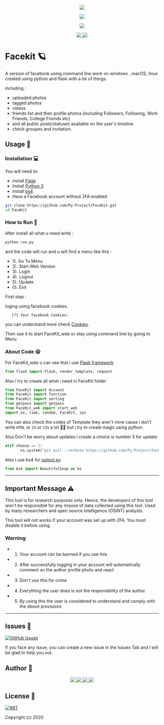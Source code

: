 <p align="center">
  <img src="https://github.com/Py-Project/FaceKit/blob/main/img/facebook-logo.png">
</p>
<p align="center"><img src="https://img.shields.io/badge/Version-1.0-brightgreen"></p>

</p> 
<p align="center"><img src="https://img.shields.io/badge/Author-Yezz123-green.svg"> 
</p>


<p align="center">
  <a href="https://github.com/yezz123">
    <img src="https://img.shields.io/github/followers/yezz123?label=Follow&style=social">
  </a>
  <a href="https://github.com/Py-Project/FaceKit/stargazers">
    <img src="https://img.shields.io/github/stars/Py-Project/FaceKit?style=social">
  </a>
</p>

# Facekit 🪐
A version of facebook using command line work on windows , macOS, linux created using python and flask with a lot of things.

including :
- uploaded photos
- tagged photos
- videos
- friends list and their profile photos (including Followers, Following, Work Friends, College Friends etc)
- and all public posts/statuses available on the user's timeline.
- check groupes and invitation.

## Usage 🔧

### Installation 💻 

You will need to:

- install [Flask](https://flask.palletsprojects.com/en/1.1.x/installation/)
- Install [Python 3](https://www.python.org/downloads/)
- install [bs4](https://pypi.org/project/beautifulsoup4/)
- Have a Facebook account without 2FA enabled

```bash
git clone https://github.com/Py-Project/FaceKit.git
cd FaceKit
```
### How to Run 🥶

After install all what u need write :
```bash
python run.py
```

and the code will run and u will find a menu like this :
- 1). Go To Menu
- 2). Start Web Version
- 3). Login
- 4). Logout
- 5). Update
- 0). Exit

First step :

loging using facebook cookies.
```bash
   [?] Your Facebook Cookies:
```
you can understand more check [Cookies](https://github.com/Py-Project/FaceKit/blob/main/FaceKit_web/README.md).

Then use it to start FaceKit_web or stay using command line by going to Menu 

### About Code 😃
For FaceKit_web u can see that i use [Flask framework](https://flask.palletsprojects.com/)
```python
from flask import Flask, render_template, request
```
Also i try to create all what i need in FaceKit folder
```python
from FaceKit import Account
from FaceKit import function
from FaceKit import sorting
from getpass import getpass
from FaceKit_web import start_web
import os, time, random, FaceKit, sys
```
You can also check the codes of Template they aren't mine cause i don't write `HTML` or `JS` or `CSS` a lot 🙅‍♂️ but i try to create magic using python.

 Also Don't be worry about updates i create a choice is number 5 for update:
 ```python
 elif choose == 5:
		os.system("git pull --verbose https://github.com/Py-Project/FaceKit.git ")
 ```
 Also i use bs4 for [output.py](https://github.com/Py-Project/FaceKit/blob/main/FaceKit/output.py)
 ```python
 from bs4 import BeautifulSoup as bs
 ```
 ---

## Important Message ⚠️

This tool is for research purposes only. Hence, the developers of this tool won't be responsible for any misuse of data collected using this tool. Used by many researchers and open source intelligence (OSINT) analysts.

This tool will not works if your account was set up with 2FA. You must disable it before using.

### Warning
- 1. Your account can be banned if you use this
- 2. After successfully logging in your account will
automatically comment on the author
profile photo and react
- 3. Don't use this for crime
- 4. Everything the user does is not the responsibility
of the author
- 5. By using this the user is considered to
understand and comply with the above provisions

---
## Issues 🔨

[![GitHub Issues](https://img.shields.io/github/issues/harismuneer/Ultimate-Facebook-Scraper.svg?style=flat&label=Issues&maxAge=2592000)](https://www.github.com/Py-Project/FaceKit/issues)

If you face any issue, you can create a new issue in the Issues Tab and I will be glad to help you out.
## Author 👼
<p align="center">
	<a href="https://www.instagram.com/froggy__19/">
  <code><img src="https://img.shields.io/badge/Froggy__19%20-%23E4405F.svg?&style=for-the-badge&logo=Instagram&logoColor=white"/></code>
		</a>
	<a href="https://www.twitch.tv/yassertahiri">
  <code><img src="https://img.shields.io/badge/yassertahiri%20-%239146FF.svg?&style=for-the-badge&logo=Twitch&logoColor=white"/></code>
	</a>
	<a href="https://twitter.com/THyasser1">
  <code><img src="https://img.shields.io/badge/THyasser1%20-%231DA1F2.svg?&style=for-the-badge&logo=Twitter&logoColor=white"/></code>
  </a>
		<a href="https://discord.gg/Uz2vBY2">
	 <code><img src="https://img.shields.io/badge/XO%20-%237289DA.svg?&style=for-the-badge&logo=discord&logoColor=white"/></code>
		</a>
</p>

## License 📄

[![MIT](https://img.shields.io/cocoapods/l/AFNetworking.svg?style=style&label=License&maxAge=2592000)](LICENSE)

Copyright (c) 2020
